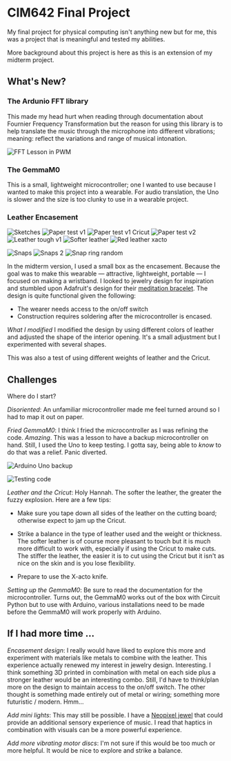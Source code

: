 # CIM642 Final Project

My final project for physical computing isn't anything new but for me, this was a project that is meaningful and tested my abilities.

More background about this project is here as this is an extension of my midterm project.

## What's New?

### The Ardunio FFT library
This made my head hurt when reading through documentation about Fournier Frequency Transformation but the reason for using this library is to help translate the music through the microphone into different vibrations; meaning: reflect the variations and range of musical intonation.

![FFT Lesson in PWM](https://github.com/dpd28/CIM542-642/blob/master/images/FFT_IMG_8050.JPG)

### The GemmaM0
This is a small, lightweight microcontroller; one I wanted to use because I wanted to make this project into a wearable. For audio translation, the Uno is slower and the size is too clunky to use in a wearable project.

### Leather Encasement
![Sketches](https://github.com/dpd28/CIM542-642/blob/master/images/Wrist-Band-v2-IMG_8053.JPG)
![Paper test v1](https://github.com/dpd28/CIM542-642/blob/master/images/Wrist-Band-v3-Paper-IMG_8380.JPG)
![Paper test v1 Cricut](https://github.com/dpd28/CIM542-642/blob/master/images/Wrist-Band-v3-Paper-IMG_8378.JPG)
![Paper test v2](https://github.com/dpd28/CIM542-642/blob/master/images/Wrist-Band-v4-Paper-IMG_8387.JPG)
![Leather tough v1](https://github.com/dpd28/CIM542-642/blob/master/images/Wrist-Band-Leather-IMG_8433.JPG)
![Softer leather](https://github.com/dpd28/CIM542-642/blob/master/images/LeatherBlack_circuit_IMG_8519.JPG)
![Red leather xacto](https://github.com/dpd28/CIM542-642/blob/master/images/LeatherRed_circuit_IMG_8549.JPG)

![Snaps](https://github.com/dpd28/CIM542-642/blob/master/images/Snap01_IMG_8587.JPG)
![Snaps 2](https://github.com/dpd28/CIM542-642/blob/master/images/Snap02_IMG_8590.JPG)
![Snap ring random](https://github.com/dpd28/CIM542-642/blob/master/images/Snap03_IMG_8595.JPG)

In the midterm version, I used a small box as the encasement. Because the goal was to make this wearable — attractive, lightweight, portable — I focused on making a wristband. I looked to jewelry design for inspiration and stumbled upon Adafruit's design for their [meditation bracelet](https://learn.adafruit.com/buzzing-mindfulness-bracelet/overview). The design is quite functional given the following:

* The wearer needs access to the on/off switch
* Construction requires soldering after the microcontroller is encased.

*What I modified* I modified the design by using different colors of leather and adjusted the shape of the interior opening. It's a small adjustment but I experimented with several shapes.

This was also a test of using different weights of leather and the Cricut.

## Challenges
Where do I start?

*Disoriented*: An unfamiliar microcontroller made me feel turned around so I had to map it out on paper.

*Fried GemmaM0*: I think I fried the microcontroller as I was refining the code. _Amazing_. This was a lesson to have a backup microcontroller on hand. Still, I used the Uno to keep testing. I gotta say, being able to _know_ to do that was a relief. Panic diverted.

![Arduino Uno backup](https://github.com/dpd28/CIM542-642/blob/master/images/IMG_8645.JPG)

![Testing code](https://github.com/dpd28/CIM542-642/blob/master/images/Mapping_IMG_8643.JPG)

*Leather and the Cricut*: Holy Hannah. The softer the leather, the greater the fuzzy explosion. Here are a few tips:

* Make sure you tape down all sides of the leather on the cutting board; otherwise expect to jam up the Cricut.

* Strike a balance in the type of leather used and the weight or thickness. The softer leather is of course more pleasant to touch but it is much more difficult to work with, especially if using the Cricut to make cuts. The stiffer the leather, the easier it is to cut using the Cricut but it isn't as nice on the skin and is you lose flexibility.
* Prepare to use the X-acto knife.

*Setting up the GemmaM0*: Be sure to read the documentation for the microcontroller. Turns out, the GemmaM0 works out of the box with Circuit Python but to use with Arduino, various installations need to be made before the GemmaM0 will work properly with Arduino.   

## If I had more time …
*Encasement design*: I really would have liked to explore this more and experiment with materials like metals to combine with the leather. This experience actually renewed my interest in jewelry design. Interesting. I think something 3D printed in combination with metal on each side plus a stronger leather would be an interesting combo. Still, I'd have to think/plan more on the design to maintain access to the on/off switch. The other thought is something made entirely out of metal or wiring; something more futuristic / modern. Hmm…

*Add mini lights*: This may still be possible. I have a [Neopixel jewel](https://www.adafruit.com/product/2226?gclid=EAIaIQobChMIv5Cx6MLr4QIVjRyGCh2iXAshEAAYAiAAEgJY6fD_BwE) that could provide an additional sensory experience of music. I read that haptics in combination with visuals can be a more powerful experience.

*Add more vibrating motor discs*: I'm not sure if this would be too much or more helpful. It would be nice to explore and strike a balance.
